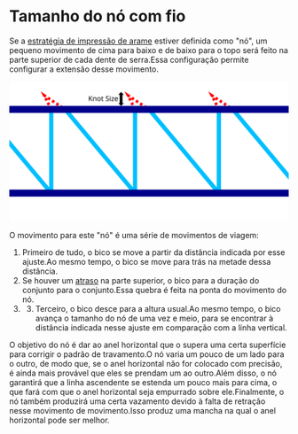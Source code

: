 Tamanho do nó com fio
====
Se a [estratégia de impressão de arame](Wireframe_strategy.md) estiver definida como "nó", um pequeno movimento de cima para baixo e de baixo para o topo será feito na parte superior de cada dente de serra.Essa configuração permite configurar a extensão desse movimento.

![Onde o nó é dado e qual é o seu tamanho](../images/wireframe_top_jump.svg)

O movimento para este "nó" é uma série de movimentos de viagem:
1. Primeiro de tudo, o bico se move a partir da distância indicada por esse ajuste.Ao mesmo tempo, o bico se move para trás na metade dessa distância.
2. Se houver um [atraso](Wireframe_top_delay.md) na parte superior, o bico para a duração do conjunto para o conjunto.Essa quebra é feita na ponta do movimento do nó.
3. 3. Terceiro, o bico desce para a altura usual.Ao mesmo tempo, o bico avança o tamanho do nó de uma vez e meio, para se encontrar à distância indicada nesse ajuste em comparação com a linha vertical.

O objetivo do nó é dar ao anel horizontal que o supera uma certa superfície para corrigir o padrão de travamento.O nó varia um pouco de um lado para o outro, de modo que, se o anel horizontal não for colocado com precisão, é ainda mais provável que eles se prendam um ao outro.Além disso, o nó garantirá que a linha ascendente se estenda um pouco mais para cima, o que fará com que o anel horizontal seja empurrado sobre ele.Finalmente, o nó também produzirá uma certa vazamento devido à falta de retração nesse movimento de movimento.Isso produz uma mancha na qual o anel horizontal pode ser melhor.